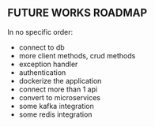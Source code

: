 ## FUTURE WORKS ROADMAP

In no specific order:  
* connect to db  
* more client methods, crud methods  
* exception handler  
* authentication  
* dockerize the application  
* connect more than 1 api  
* convert to microservices  
* some kafka integration  
* some redis integration  
